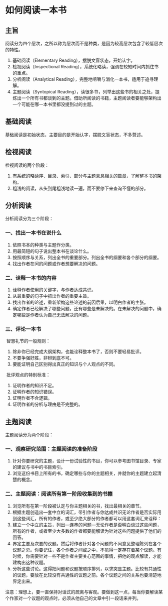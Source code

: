 # 如何阅读一本书

## 主旨

阅读分为四个层次，之所以称为层次而不是种类，是因为较高层次包含了较低层次的特性。

1. 基础阅读（Elementary Reading），摆脱文盲状态，开始认字。
2. 检视阅读（Inspectional Reading），系统化略读，强调在较短时间内抓住书的重点。
3. 分析阅读（Analytical Reading），完整地咀嚼与消化一本书，适用于追寻理解。
4. 主题阅读（Syntopical Reading），读很多书，列举出这些书的相关之处，提炼出一个所有书都谈到的主题。借助所阅读的书籍，主题阅读者要能够架构出一个可能在哪一本书里都没提到过的主题。

## 基础阅读

基础阅读是初始状态，主要目的是开始认字，摆脱文盲状态，不多赘述。

## 检视阅读

检视阅读的两个阶段：

1. 有系统的略读序、目录、索引、部分与主题息息相关的篇章，了解整本书的架构。
2. 粗浅的阅读，从头到尾粗浅地读一遍，而不要停下来查询不懂的部分。

## 分析阅读

分析阅读分为三个阶段：

### 一、找出一本书在说什么

1. 依照书本的种类与主题作分类。
2. 用最简短的句子说出整本书在谈论什么。
3. 按照顺序与关系，列出全书的重要部分。列出全书的纲要和各个部分的纲要。
4. 找出作者在问的问题或作者想要解决的问题。

### 二、诠释一本书的内容

1. 诠释作者使用的关键字，与作者达成共识。
2. 从最重要的句子中抓出作者的重要主旨。
3. 找出作者的论述，重新架构这些论述的前因后果，以明白作者的主张。
4. 确定作者已经解决了哪些问题，还有哪些是未解决的。在未解决的问题中，确定哪些是作者认为自己无法解决的问题。

### 三、评论一本书

​     智慧礼节的一般规则：

1. 除非你已经完成大纲架构，也能诠释整本书了，否则不要轻易批评。
2. 不要争强好胜，非辩到底不可。
3. 要能证明自己区别得出真正的知识与个人观点的不同。

​     批评观点的特别标准：

1. 证明作者的知识不足。
2. 证明作者的知识错误。
3. 证明作者不合逻辑。
4. 证明作者的分析与理由是不完整的。

## 主题阅读

主题阅读分为两个阶段：

### 一、观察研究范围：主题阅读的准备阶段

1. 针对你要研究的主题，设计一份试验性的书目，你可以参考图书馆目录、专家的建议与书中的书目索引。
2. 浏览这份书目上所有的书，确定哪些与你的主题相关，并就你的主题建立起清楚的概念。

### 二、主题阅读：阅读所有第一阶段收集到的书籍

1. 浏览所有在第一阶段被认定与你主题相关的书，找出最相关的章节。
2. 根据主题创造出―套中立的词汇，带引作者与你达成共识无论作者是否实际用到这些词汇，所有的作者，或至少绝大部分的作者都可以用这套词汇来诠释：
3. 建立一个中立的主旨，列出―连串的问题—无论作者是否明白谈过这些问题，所有的作者，或者至少大多数的作者都要能解读为针对这些问题提供了他们的回答。
4. 界定主要及次要的议题。然后将作者针对各个问题的不同意见整理陈列在各个议题之旁。你要记住，各个作者之间或之中，不见得一定存在着某个议题。有时候，你需要针对一些不是作者主要关心范围的事情，把他的观点解读，才能建构出这种议题。
5. 分析这些讨论。这得把问题和议题按顺序排列，以求突显主题。比较有共通性的议题，要放在比较没有共通性的议题之前。各个议题之间的关系也要清楚地界定出来。

注意：理想上，要一直保持对话式的疏离与客观。要做到这一点，每当你要解读某个作家对一个议题的观点时，必须从他自己的文章中引一段话来并列。


